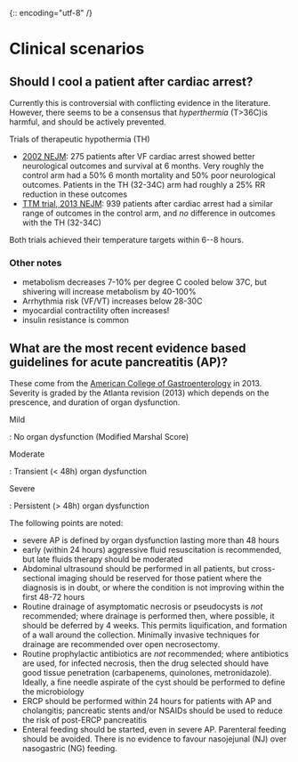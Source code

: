 {:: encoding="utf-8" /}

# Clinical scenarios

## Should I cool a patient after cardiac arrest?

Currently this is controversial with conflicting evidence in the literature. However, there seems to be a consensus that _hyperthermia_ (T>36C)is harmful, and should be actively prevented.

Trials of therapeutic hypothermia (TH)

- [2002 NEJM](http://www.ncbi.nlm.nih.gov/pubmed?term=11856793): 275 patients after VF cardiac arrest showed better neurological outcomes and survival at 6 months. Very roughly the control arm had a 50% 6 month mortality and 50% poor neurological outcomes. Patients in the TH (32-34C) arm had roughly a 25% RR reduction in these outcomes
- [TTM trial, 2013 NEJM](http://www.ncbi.nlm.nih.gov/pubmed?term=24237006): 939 patients after cardiac arrest had a similar range of outcomes in the control arm, and _no_ difference in outcomes with the TH (32-34C)

Both trials achieved their temperature targets within 6--8 hours.

### Other notes

- metabolism decreases 7-10% per degree C cooled below 37C, but shivering will increase metabolism by 40-100%
- Arrhythmia risk (VF/VT) increases below 28-30C
- myocardial contractility often increases!
- insulin resistance is common

## What are the most recent evidence based guidelines for acute pancreatitis (AP)?

These come from the [American College of Gastroenterology](http://gi.org/guideline/acute-pancreatitis/) in 2013. Severity is graded by the Atlanta revision (2013) which depends on the prescence, and duration of organ dysfunction.

Mild

: No organ dysfunction (Modified Marshal Score)

Moderate

: Transient (< 48h) organ dysfunction

Severe 

: Persistent (> 48h) organ dysfunction


The following points are noted:

- severe AP is defined by organ dysfunction lasting more than 48 hours
- early (within 24 hours) aggressive fluid resuscitation is recommended, but late fluids therapy should be moderated
- Abdominal ultrasound should be performed in all patients, but cross-sectional imaging should be reserved for those patient where the diagnosis is in doubt, or where the condition is not improving within the first 48-72 hours
- Routine drainage of asymptomatic necrosis or pseudocysts is _not_ recommended; where drainage is performed then, where possible, it should be deferred by 4 weeks. This permits liquification, and formation of a wall around the collection. Minimally invasive techniques for drainage are recommended over open necrosectomy.
- Routine prophylactic antibiotics are _not_ recommended; where antibiotics are used, for infected necrosis, then the drug selected should have good tissue penetration (carbapenems, quinolones, metronidazole). Ideally, a fine needle aspirate of the cyst should be performed to define the microbiology
- ERCP should be performed within 24 hours for patients with AP and cholangitis; pancreatic stents and/or NSAIDs should be used to reduce the risk of post-ERCP pancreatitis
- Enteral feeding should be started, even in severe AP. Parenteral feeding should be avoided. There is no evidence to favour nasojejunal (NJ) over nasogastric (NG) feeding.



